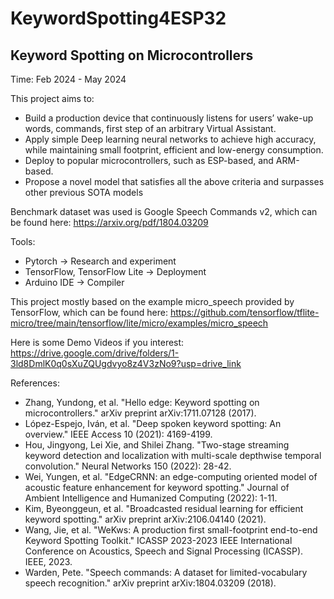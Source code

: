 # KeywordSpotting4ESP32
## Keyword Spotting on Microcontrollers
Time: Feb 2024 - May 2024

This project aims to:
- Build a production device that continuously listens for users’ wake-up words, commands, first step of an arbitrary Virtual Assistant.
- Apply simple Deep learning neural networks to achieve high accuracy, while maintaining small footprint, efficient and low-energy consumption.
- Deploy to popular microcontrollers, such as ESP-based, and ARM-based.
- Propose a novel model that satisfies all the above criteria and surpasses other previous SOTA models

Benchmark dataset was used is Google Speech Commands v2, which can be found here: <https://arxiv.org/pdf/1804.03209>

Tools:
- Pytorch -> Research and experiment
- TensorFlow, TensorFlow Lite -> Deployment
- Arduino IDE -> Compiler

This project mostly based on the example micro_speech provided by TensorFlow, which can be found here: <https://github.com/tensorflow/tflite-micro/tree/main/tensorflow/lite/micro/examples/micro_speech>

Here is some Demo Videos if you interest: <https://drive.google.com/drive/folders/1-3ld8DmlK0q0sXuZQUgdvyo8z4V3zNo9?usp=drive_link>

References:
- Zhang, Yundong, et al. "Hello edge: Keyword spotting on microcontrollers." arXiv preprint arXiv:1711.07128 (2017).
- López-Espejo, Iván, et al. "Deep spoken keyword spotting: An overview." IEEE Access 10 (2021): 4169-4199.
- Hou, Jingyong, Lei Xie, and Shilei Zhang. "Two-stage streaming keyword detection and localization with multi-scale depthwise temporal convolution." Neural Networks 150 (2022): 28-42.
- Wei, Yungen, et al. "EdgeCRNN: an edge-computing oriented model of acoustic feature enhancement for keyword spotting." Journal of Ambient Intelligence and Humanized Computing (2022): 1-11.
- Kim, Byeonggeun, et al. "Broadcasted residual learning for efficient keyword spotting." arXiv preprint arXiv:2106.04140 (2021).
- Wang, Jie, et al. "WeKws: A production first small-footprint end-to-end Keyword Spotting Toolkit." ICASSP 2023-2023 IEEE International Conference on Acoustics, Speech and Signal Processing (ICASSP). IEEE, 2023.
- Warden, Pete. "Speech commands: A dataset for limited-vocabulary speech recognition." arXiv preprint arXiv:1804.03209 (2018).

